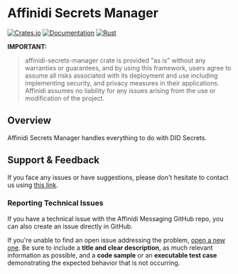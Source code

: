 # Affinidi Secrets Manager

[![Crates.io](https://img.shields.io/crates/v/affinidi-secrets-resolver.svg)](https://crates.io/crates/affinidi-secrets-resolver)
[![Documentation](https://docs.rs/affinidi-secrets-resolver/badge.svg)](https://docs.rs/affinidi-secrets-resolver)
[![Rust](https://img.shields.io/badge/rust-1.88.0%2B-blue.svg?maxAge=3600)](https://github.com/affinidi/affinidi-tdk-rs/tree/main/crates/affinidi-tdk/common/affinidi-secrets-resolver)

**IMPORTANT:**
> affinidi-secrets-manager crate is provided "as is" without any warranties or
guarantees, and by using this framework, users agree to assume all risks
associated with its deployment and use including implementing security, and privacy
measures in their applications. Affinidi assumes no liability for any issues
arising from the use or modification of the project.

## Overview

Affinidi Secrets Manager handles everything to do with DID Secrets.

## Support & Feedback

If you face any issues or have suggestions, please don't hesitate to contact us
using [this link](https://www.affinidi.com/get-in-touch).

### Reporting Technical Issues

If you have a technical issue with the Affinidi Messaging GitHub repo, you can
also create an issue directly in GitHub.

If you're unable to find an open issue addressing the problem, [open a new one](https://github.com/affinidi/affinidi-tdk-rs/issues/new).
Be sure to include a **title and clear description**, as much relevant information
as possible, and a **code sample** or an **executable test case** demonstrating
the expected behavior that is not occurring.
